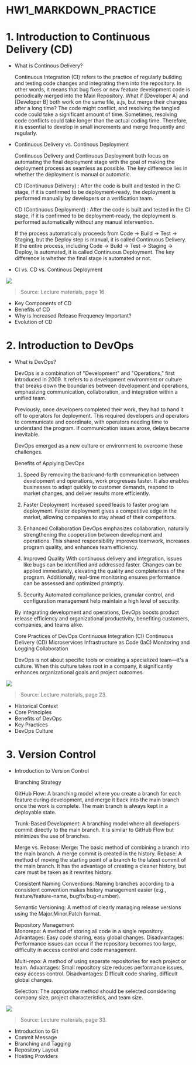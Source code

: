 # HW1_MARKDOWN_PRACTICE

# 1. Introduction to Continuous Delivery (CD)
* What is Continous Delivery?

  Continuous Integration (CI) refers to the practice of regularly building and testing code changes and integrating them into the repository. In other words, it means that bug fixes or new feature development code is periodically merged into the Main Repository.
What if [Developer A] and [Developer B] both work on the same file, a.js, but merge their changes after a long time? The code might conflict, and resolving the tangled code could take a significant amount of time. Sometimes, resolving code conflicts could take longer than the actual coding time. Therefore, it is essential to develop in small increments and merge frequently and regularly.

* Continuous Delivery vs. Continous Deployment

  Continuous Delivery and Continuous Deployment both focus on automating the final deployment stage with the goal of making the deployment process as seamless as possible. The key difference lies in whether the deployment is manual or automatic.

  CD (Continuous Delivery) : After the code is built and tested in the CI stage, if it is confirmed to be deployment-ready, the deployment is performed manually by developers or a verification team.

  CD (Continuous Deployment) : After the code is built and tested in the CI stage, if it is confirmed to be deployment-ready, the deployment is performed automatically without any manual intervention.

  If the process automatically proceeds from Code → Build → Test → Staging, but the Deploy step is manual, it is called Continuous Delivery.
If the entire process, including Code → Build → Test → Staging → Deploy, is automated, it is called Continuous Deployment.
The key difference is whether the final stage is automated or not.

* CI vs. CD vs. Continous Deployment

<img src="hw1_cit_1.jpg">

> Source: Lecture materials, page 16.
* Key Components of CD
* Benefits of CD
* Why is Increased Release Frequency Important?
* Evolution of CD

# 2. Introduction to DevOps
* What is DevOps?

  DevOps is a combination of "Development" and "Operations," first introduced in 2009. It refers to a development environment or culture that breaks down the boundaries between development and operations, emphasizing communication, collaboration, and integration within a unified team.

  Previously, once developers completed their work, they had to hand it off to operators for deployment. This required developers and operators to communicate and coordinate, with operators needing time to understand the program. If communication issues arose, delays became inevitable.

  DevOps emerged as a new culture or environment to overcome these challenges.

  Benefits of Applying DevOps
  1. Speed
  By removing the back-and-forth communication between development and operations, work progresses faster. It also enables businesses to adapt quickly to customer demands, respond to market changes, and deliver results more efficiently.
  
  2. Faster Deployment
  Increased speed leads to faster program deployment. Faster deployment gives a competitive edge in the market, allowing companies to stay ahead of their competitors.
  
  3. Enhanced Collaboration
  DevOps emphasizes collaboration, naturally strengthening the cooperation between development and operations. This shared responsibility improves teamwork, increases program quality, and enhances team efficiency.
  
  4. Improved Quality
  With continuous delivery and integration, issues like bugs can be identified and addressed faster. Changes can be applied immediately, elevating the quality and completeness of the program. Additionally, real-time monitoring ensures performance can be assessed and optimized promptly.
  
  5. Security
  Automated compliance policies, granular control, and configuration management help maintain a high level of security.
  
  By integrating development and operations, DevOps boosts product release efficiency and organizational productivity, benefiting customers, companies, and teams alike.
  
  Core Practices of DevOps
  Continuous Integration (CI)
  Continuous Delivery (CD)
  Microservices
  Infrastructure as Code (IaC)
  Monitoring and Logging
  Collaboration
  
  DevOps is not about specific tools or creating a specialized team—it's a culture. When this culture takes root in a company, it significantly enhances organizational goals and project outcomes.

<img src="hw1_cit_2.jpg">

> Source: Lecture materials, page 23.

* Historical Context
* Core Principles
* Benefits of DevOps
* Key Practices
* DevOps Culture

# 3. Version Control
* Introduction to Version Control

  Branching Strategy

  GitHub Flow: A branching model where you create a branch for each feature during development, and merge it back into the main branch once the work is complete. The main branch is always kept in a deployable state.

  Trunk-Based Development: A branching model where all developers commit directly to the main branch. It is similar to GitHub Flow but minimizes the use of branches.

  Merge vs. Rebase:
  Merge: The basic method of combining a branch into the main branch. A merge commit is created in the history.
  Rebase: A method of moving the starting point of a branch to the latest commit of the main branch. It has the advantage of creating a cleaner history, but care must be taken as it rewrites history.

  Consistent Naming Conventions: Naming branches according to a consistent convention makes history management easier (e.g., feature/feature-name, bugfix/bug-number).

  Semantic Versioning: A method of clearly managing release versions using the Major.Minor.Patch format.

  Repository Management  
  Monorepo: A method of storing all code in a single repository.
  Advantages: Easy code sharing, easy global changes.
  Disadvantages: Performance issues can occur if the repository becomes too large, difficulty in access control and code management.

  Multi-repo: A method of using separate repositories for each project or team.
  Advantages: Small repository size reduces performance issues, easy access control.
  Disadvantages: Difficult code sharing, difficult global changes.

  Selection: The appropriate method should be selected considering company size, project characteristics, and team size.

<img src="hw1_cit_3.jpg">

> Source: Lecture materials, page 33.

* Introduction to Git
* Commit Message
* Branching and Tagging
* Repository Layout
* Hosting Providers
